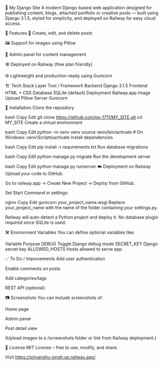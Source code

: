 
🧠 My Django Site
A modern Django-based web application designed for publishing content, blogs, attached portfolio or creative posts — built using Django 3.1.5, styled for simplicity, and deployed on Railway for easy cloud access.

🚀 Features
📝 Create, edit, and delete posts

🖼️ Support for images using Pillow

🔐 Admin panel for content management

🕸️ Deployed on Railway (free plan friendly)

⚙️ Lightweight and production-ready using Gunicorn

🏗️ Tech Stack
Layer	Tool / Framework
Backend	Django 3.1.5
Frontend	HTML + CSS
Database	SQLite (default)
Deployment	Railway.app
Image Upload	Pillow
Server	Gunicorn

🔧 Installation
Clone the repository

bash
Copy
Edit
git clone https://github.com/ps-1711/MY_SITE.git
cd MY_SITE
Create a virtual environment

bash
Copy
Edit
python -m venv venv
source venv/bin/activate  # On Windows: venv\Scripts\activate
Install dependencies

bash
Copy
Edit
pip install -r requirements.txt
Run database migrations

bash
Copy
Edit
python manage.py migrate
Run the development server

bash
Copy
Edit
python manage.py runserver
☁️ Deployment on Railway
Upload your code to GitHub.

Go to railway.app → Create New Project → Deploy from GitHub.

Set Start Command in settings:

nginx
Copy
Edit
gunicorn your_project_name.wsgi
Replace your_project_name with the name of the folder containing your settings.py.

Railway will auto-detect a Python project and deploy it. No database plugin required since SQLite is used.

🛠️ Environment Variables
You can define optional variables like:

Variable	Purpose
DEBUG	Toggle Django debug mode
SECRET_KEY	Django secret key
ALLOWED_HOSTS	Hosts allowed to serve app

✅ To Do / Improvements
Add user authentication

Enable comments on posts

Add categories/tags

REST API (optional)

📷 Screenshots
You can include screenshots of:

Home page

Admin panel

Post detail view

(Upload images to a /screenshots folder or link from Railway deployment.)

📜 License
MIT License – free to use, modify, and share.

Visit https://priyanshu-singh.up.railway.app/
